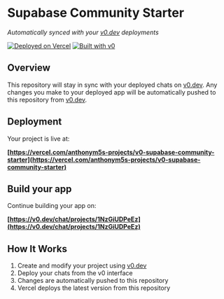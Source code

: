 # Supabase Community Starter

*Automatically synced with your [v0.dev](https://v0.dev) deployments*

[![Deployed on Vercel](https://img.shields.io/badge/Deployed%20on-Vercel-black?style=for-the-badge&logo=vercel)](https://vercel.com/anthonym5s-projects/v0-supabase-community-starter)
[![Built with v0](https://img.shields.io/badge/Built%20with-v0.dev-black?style=for-the-badge)](https://v0.dev/chat/projects/1NzGiUDPeEz)

## Overview

This repository will stay in sync with your deployed chats on [v0.dev](https://v0.dev).
Any changes you make to your deployed app will be automatically pushed to this repository from [v0.dev](https://v0.dev).

## Deployment

Your project is live at:

**[https://vercel.com/anthonym5s-projects/v0-supabase-community-starter](https://vercel.com/anthonym5s-projects/v0-supabase-community-starter)**

## Build your app

Continue building your app on:

**[https://v0.dev/chat/projects/1NzGiUDPeEz](https://v0.dev/chat/projects/1NzGiUDPeEz)**

## How It Works

1. Create and modify your project using [v0.dev](https://v0.dev)
2. Deploy your chats from the v0 interface
3. Changes are automatically pushed to this repository
4. Vercel deploys the latest version from this repository